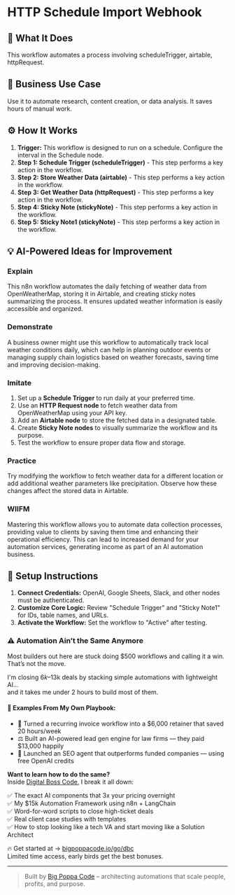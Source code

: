 # HTTP Schedule Import Webhook

## 🚀 What It Does
This workflow automates a process involving scheduleTrigger, airtable, httpRequest.

## 💼 Business Use Case
Use it to automate research, content creation, or data analysis. It saves hours of manual work.

## ⚙️ How It Works
1.  **Trigger:** This workflow is designed to run on a schedule. Configure the interval in the Schedule node.
2. **Step 1: Schedule Trigger (scheduleTrigger)** - This step performs a key action in the workflow.
3. **Step 2: Store Weather Data (airtable)** - This step performs a key action in the workflow.
4. **Step 3: Get Weather Data (httpRequest)** - This step performs a key action in the workflow.
5. **Step 4: Sticky Note (stickyNote)** - This step performs a key action in the workflow.
6. **Step 5: Sticky Note1 (stickyNote)** - This step performs a key action in the workflow.

## 💡 AI-Powered Ideas for Improvement
### Explain
This n8n workflow automates the daily fetching of weather data from OpenWeatherMap, storing it in Airtable, and creating sticky notes summarizing the process. It ensures updated weather information is easily accessible and organized.

### Demonstrate
A business owner might use this workflow to automatically track local weather conditions daily, which can help in planning outdoor events or managing supply chain logistics based on weather forecasts, saving time and improving decision-making.

### Imitate
1. Set up a **Schedule Trigger** to run daily at your preferred time.
2. Use an **HTTP Request node** to fetch weather data from OpenWeatherMap using your API key.
3. Add an **Airtable node** to store the fetched data in a designated table.
4. Create **Sticky Note nodes** to visually summarize the workflow and its purpose.
5. Test the workflow to ensure proper data flow and storage.

### Practice
Try modifying the workflow to fetch weather data for a different location or add additional weather parameters like precipitation. Observe how these changes affect the stored data in Airtable.

### WIIFM
Mastering this workflow allows you to automate data collection processes, providing value to clients by saving them time and enhancing their operational efficiency. This can lead to increased demand for your automation services, generating income as part of an AI automation business.

## 🔧 Setup Instructions
1. **Connect Credentials:** OpenAI, Google Sheets, Slack, and other nodes must be authenticated.
2. **Customize Core Logic:** Review "Schedule Trigger" and "Sticky Note1" for IDs, table names, and URLs.
3. **Activate the Workflow:** Set the workflow to "Active" after testing.

### ⚠️ Automation Ain’t the Same Anymore

Most builders out here are stuck doing $500 workflows and calling it a win.  
That’s not the move.  

I'm closing $6k–$13k deals by stacking simple automations with lightweight AI...  
and it takes me under 2 hours to build most of them.

#### 🧠 Examples From My Own Playbook:
- 🔁 Turned a recurring invoice workflow into a $6,000 retainer that saved 20 hours/week  
- ⚖️ Built an AI-powered lead gen engine for law firms — they paid $13,000 happily  
- 🚀 Launched an SEO agent that outperforms funded companies — using free OpenAI credits  

**Want to learn how to do the same?**  
Inside [Digital Boss Code](https://bigpoppacode.io/go/dbc), I break it all down:

✅ The exact AI components that 3x your pricing overnight  
✅ My $15k Automation Framework using n8n + LangChain  
✅ Word-for-word scripts to close high-ticket deals  
✅ Real client case studies with templates  
✅ How to stop looking like a tech VA and start moving like a Solution Architect  

🔥 Get started at → [bigpoppacode.io/go/dbc](https://bigpoppacode.io/go/dbc)  
Limited time access, early birds get the best bonuses.

---
> Built by [Big Poppa Code](https://bigpoppacode.io) – architecting automations that scale people, profits, and purpose.
